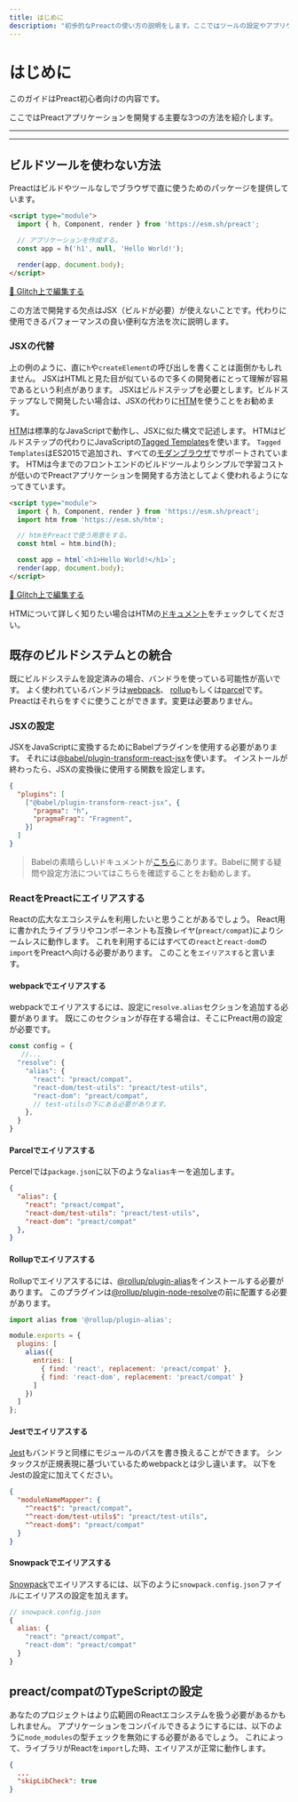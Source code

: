 ```yaml
---
title: はじめに
description: "初歩的なPreactの使い方の説明をします。ここではツールの設定やアプリケーションを書く方法を説明します。"
---
```


# はじめに

このガイドはPreact初心者向けの内容です。

ここではPreactアプリケーションを開発する主要な3つの方法を紹介します。

---

<toc></toc>

---

## ビルドツールを使わない方法

Preactはビルドやツールなしでブラウザで直に使うためのパッケージを提供しています。

```html
<script type="module">
  import { h, Component, render } from 'https://esm.sh/preact';

  // アプリケーションを作成する。
  const app = h('h1', null, 'Hello World!');

  render(app, document.body);
</script>
```

[🔨 Glitch上で編集する](https://glitch.com/~preact-no-build-tools)

この方法で開発する欠点はJSX（ビルドが必要）が使えないことです。代わりに使用できるパフォーマンスの良い便利な方法を次に説明します。

### JSXの代替

上の例のように、直に`h`や`createElement`の呼び出しを書くことは面倒かもしれません。
JSXはHTMLと見た目が似ているので多くの開発者にとって理解が容易であるという利点があります。
JSXはビルドステップを必要とします。ビルドステップなしで開発したい場合は、JSXの代わりに[HTM][htm]を使うことをお勧めます。

[HTM][htm]は標準的なJavaScriptで動作し、JSXに似た構文で記述します。
HTMはビルドステップの代わりにJavaScriptの[Tagged Templates](https://developer.mozilla.org/en-US/docs/Web/JavaScript/Reference/Template_literals#Tagged_templates)を使います。
`Tagged Templates`はES2015で追加され、すべての[モダンブラウザ](https://caniuse.com/#feat=template-literals)でサポートされています。
HTMは今までのフロントエンドのビルドツールよりシンプルで学習コストが低いのでPreactアプリケーションを開発する方法としてよく使われるようになってきています。

```html
<script type="module">
  import { h, Component, render } from 'https://esm.sh/preact';
  import htm from 'https://esm.sh/htm';

  // htmをPreactで使う用意をする。
  const html = htm.bind(h);

  const app = html`<h1>Hello World!</h1>`;
  render(app, document.body);
</script>
```

[🔨 Glitch上で編集する](https://glitch.com/~preact-with-htm)

HTMについて詳しく知りたい場合はHTMの[ドキュメント][htm]をチェックしてください。

## 既存のビルドシステムとの統合

既にビルドシステムを設定済みの場合、バンドラを使っている可能性が高いです。
よく使われているバンドラは[webpack](https://webpack.js.org/)、 [rollup](https://rollupjs.org)もしくは[parcel](https://parceljs.org/)です。
Preactはそれらをすぐに使うことができます。変更は必要ありません。

### JSXの設定

JSXをJavaScriptに変換するためにBabelプラグインを使用する必要があります。
それには[@babel/plugin-transform-react-jsx](https://babeljs.io/docs/en/babel-plugin-transform-react-jsx)を使います。
インストールが終わったら、JSXの変換後に使用する関数を設定します。

```json
{
  "plugins": [
    ["@babel/plugin-transform-react-jsx", {
      "pragma": "h",
      "pragmaFrag": "Fragment",
    }]
  ]
}
```

> Babelの素晴らしいドキュメントが[こちら](https://babeljs.io/)にあります。Babelに関する疑問や設定方法についてはこちらを確認することをお勧めします。

### ReactをPreactにエイリアスする

Reactの広大なエコシステムを利用したいと思うことがあるでしょう。
React用に書かれたライブラリやコンポーネントも互換レイヤ(`preact/compat`)によりシームレスに動作します。
これを利用するにはすべての`react`と`react-dom`の`import`をPreactへ向ける必要があります。
このことを`エイリアスする`と言います。

#### webpackでエイリアスする

webpackでエイリアスするには、設定に`resolve.alias`セクションを追加する必要があります。
既にこのセクションが存在する場合は、そこにPreact用の設定が必要です。

```js
const config = { 
   //...
  "resolve": { 
    "alias": { 
      "react": "preact/compat",
      "react-dom/test-utils": "preact/test-utils",
      "react-dom": "preact/compat",
      // test-utilsの下にある必要があります。
    },
  }
}
```

#### Parcelでエイリアスする

Percelでは`package.json`に以下のような`alias`キーを追加します。

```json
{
  "alias": {
    "react": "preact/compat",
    "react-dom/test-utils": "preact/test-utils",
    "react-dom": "preact/compat"
  },
}
```

#### Rollupでエイリアスする

Rollupでエイリアスするには、[@rollup/plugin-alias](https://github.com/rollup/plugins/tree/master/packages/alias)をインストールする必要があります。
このプラグインは[@rollup/plugin-node-resolve](https://github.com/rollup/plugins/tree/master/packages/node-resolve)の前に配置する必要があります。

```js
import alias from '@rollup/plugin-alias';

module.exports = {
  plugins: [
    alias({
      entries: [
        { find: 'react', replacement: 'preact/compat' },
        { find: 'react-dom', replacement: 'preact/compat' }
      ]
    })
  ]
};
```

#### Jestでエイリアスする

[Jest](https://jestjs.io/)もバンドラと同様にモジュールのパスを書き換えることができます。
シンタックスが正規表現に基づいているためwebpackとは少し違います。
以下をJestの設定に加えてください。

```json
{
  "moduleNameMapper": {
    "^react$": "preact/compat",
    "^react-dom/test-utils$": "preact/test-utils",
    "^react-dom$": "preact/compat"
  }
}
```

#### Snowpackでエイリアスする

[Snowpack](https://www.snowpack.dev/)でエイリアスするには、以下のように`snowpack.config.json`ファイルにエイリアスの設定を加えます。

```js
// snowpack.config.json
{
  alias: {
    "react": "preact/compat",
    "react-dom": "preact/compat"
  }
}
```

## preact/compatのTypeScriptの設定

あなたのプロジェクトはより広範囲のReactエコシステムを扱う必要があるかもしれません。
アプリケーションをコンパイルできるようにするには、以下のように`node_modules`の型チェックを無効にする必要があるでしょう。
これによって、ライブラリがReactを`import`した時、エイリアスが正常に動作します。

```json
{
  ...
  "skipLibCheck": true
}
```

[htm]: https://github.com/developit/htm
